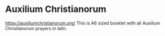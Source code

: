 # Auxilium Christianorum

https://auxiliumchristianorum.org/
This is A6 sized booklet with all Auxilium Christianorum prayers in latin.